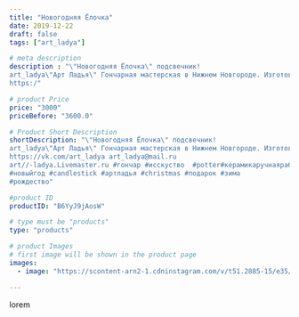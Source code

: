```yaml
---
title: "Новогодняя Ёлочка"
date: 2019-12-22
draft: false
tags: ["art_ladya"]

# meta description
description : "\"Новогодняя Ёлочка\" подсвечник! 
art_ladya\"Арт Ладья\" Гончарная мастерская в Нижнем Новгороде. Изготовление керамики и мастер//-классы по обучению. 
https:/"

# product Price
price: "3000"
priceBefore: "3600.0"

# Product Short Description
shortDescription: "\"Новогодняя Ёлочка\" подсвечник! 
art_ladya\"Арт Ладья\" Гончарная мастерская в Нижнем Новгороде. Изготовление керамики и мастер//-классы по обучению. 
https://vk.com/art_ladya art_ladya@mail.ru 
art//-ladya.Livemaster.ru #гончар #исскуство  #potter#керамикаручнаяработа #керамиканазаказ #handmade #керамика #гончарнаяпосуда #dishes #decor #ceramicar #ёлка  #claygoods  #christmastree #earthenware #ceramic #design #подсвечник #magic #елочка  #ceramicart #авторскаякерамика #новогоднийподарок
#новыйгод #candlestick #артладья #сhristmas #подарок #зима
#рождество"

#product ID
productID: "B6YyJ9jAosW"

# type must be "products"
type: "products"

# product Images
# first image will be shown in the product page
images:
  - image: "https://scontent-arn2-1.cdninstagram.com/v/t51.2885-15/e35/69930659_579745759491675_8727452762692779874_n.jpg?se=7&tp=1&_nc_ht=scontent-arn2-1.cdninstagram.com&_nc_cat=103&_nc_ohc=zAzEJDz9gjwAX9m4dEi&ccb=7-4&oh=fc014c009d25d87932e954ff787d9f89&oe=60844493&_nc_sid=86f79a&ig_cache_key=MjIwNDczMjYwNDQ4NDMyNDExOA%3D%3D.2-ccb7-4"

---
```

lorem
